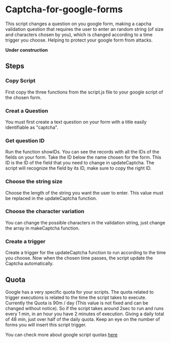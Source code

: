 # Captcha-for-google-forms
This script changes a question on you google form, making a capcha validation question that requires the user to enter an random string (of size and characters chosen by you), which is changed according to a time trigger you choose. Helping to protect your google form from attacks.

**Under construction**

## Steps
### Copy Script
First copy the three functions from the script.js file to your google script of the chosen form.

### Creat a Question
You must first create a text question on your form with a title easily identifiable as "captcha".

### Get question ID
Run the function showIDs. You can see the records with all the IDs of the fields on your form. Take the ID below the name chosen for the form. This ID is the ID of the field that you need to change in updateCaptcha. The script will recognize the field by its ID, make sure to copy the right ID.

### Choose the string size
Choose the length of the string you want the user to enter. This value must be replaced in the updateCaptcha function.

### Choose the character variation
You can change the possible characters in the validation string, just change the array in makeCaptcha function.

### Create a trigger
Create a trigger for the updateCaptcha function to run according to the time you choose. Now when the chosen time passes, the script update the Captcha automatically.

## Quota
Google has a very specific quota for your scripts. The quota related to trigger executions is related to the time the script takes to execute. Currently the Quota is 90m / day (This value is not fixed and can be changed without notice). So if the script takes around 2sec to run and runs every 1 min, in an hour you have 2 minutes of execution. Giving a daily total of 48 min, just over half of the daily quota. Keep an eye on the number of forms you will insert this script trigger.

You can check more about google script quotas [here](https://developers.google.com/apps-script/guides/services/quotas)
